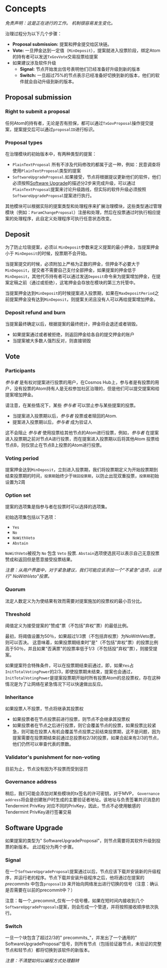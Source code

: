 # Concepts

_免责声明：这是正在进行的工作。 机制很容易发生变化。_

治理过程分为以下几个步骤：

- **Proposal submission:** 提案和押金提交给区块链。
- **Vote:** 一旦押金达到一定值（`MinDeposit`），提案就进入投票阶段，绑定Atom的持有者可以发送`TxGovVote`交易投票给提案
- 如果建议涉及软件升级
  - **Signal:** 节点开始发出信号表明他们已经准备好升级到新的版本
  - **Switch:** 一旦超过75%的节点表示已经准备好切换到新的版本，他们的软件就会自动升级到新的版本。

## Proposal submission

### Right to submit a proposal

任何Atom的持有者，无论是否有担保，都可以通过`TxGovProposal`操作提交提案，提案提交后可以通过`proposalID`进行标识。

### Proposal types

在治理模块的初始版本中，有两种类型的提案：

- `PlainTextProposal` 所有不涉及代码修改的都属于这一种，例如：民意调查将使用`PlainTextProposal`类型的提案
- `SoftwareUpgradeProposal`.如果接受，节点将根据提议更新他们的软件，他们必须按照[Software Upgrade](#software-upgrade)的描述分2步来完成升级，可以通过`PlainTextProposal`提案来讨论升级路线，但实际的软件升级必须按照`SoftwareUpgradeProposal`提案进行执行。

其他模块可以根据实际的提案类型和处理程序来扩展治理模块，这些类型通过管理模块（例如：`ParamChangeProposal`）注册和处理，然后在投票通过时执行相应提案的处理程序，此自定义处理程序可执行任意状态改变。

## Deposit

为了防止垃圾提案，必须以 `MinDeposit`参数来定义提案的最小押金，当提案押金小于 `MinDeposit`的时候，投票期不会开始。

当提案提交的时候，必须附加上严格为正数的押金，但押金不必要大于`MinDeposit`，提交者不需要自己支付全部押金，如果提案的押金低于`MinDeposit`，其他代币持有者可以通过发送`Deposit`命令来为提案增加押金，在提案定稿之前（通过或拒绝），这笔押金会存放在模块的第三方托管中。

当提案押金达到`MinDeposit`的时候提案进入投票期，如果在`MaxDepositPeriod`之前提案押金没有达到`MinDeposit`，则提案关闭且没有人可以再给提案增加押金。

### Deposit refund and burn

当提案最终确定以后，根据提案的最终统计，押金将会退还或者销毁。

- 如果提案通过或者被拒绝，则返回押金给各自的提交押金的账户
- 当提案被大多数人强烈反对，则直接销毁

## Vote

### Participants

_参与者_ 是有权对提案进行投票的用户，在Cosmos Hub上，参与者是有投票的用户，没有投票的Atom持有人是无权参加社区治理的，但是他们可以提交提案和给提案增加押金。

请注意，在某些情况下，某些 _参与者_ 可以禁止参与某些提案的投票。

- 当提案进入投票期以后，_参与者_ 投票或者赎回的Atom.
- 提案进入投票期以后，_参与者_ 成为验证人

这不会阻止 _参与者_ 使用投票给其他节点的Atom进行投票，例如，_参与者_ 在提案进入投票期之前对节点A进行投票，而在提案进入投票期以后将其他Atom 投票给节点B，则仅禁止在节点B上投票的Atom进行投票。

### Voting period

提案押金达到`MinDeposit`，立刻进入投票期，我们将投票期定义为开始投票期到结束投票期的时间，`投票期`始终少于`赎回投票期`，以防止出现双重投票，`投票期`初始设置为2周

### Option set

提案的选项集是指参与者在投票时可以选择的选项集。

初始选项集包括以下选项：

- `Yes`
- `No`
- `NoWithVeto`
- `Abstain`

`NoWithVeto`被视为 `No` 包含 `Veto` 投票. `Abstain`选项使选民可以表示自己无意投票赞成和返回但是愿意接受投票结果。

_注意：从用户界面中，对于紧急建议，我们可能应该添加一个"不紧急"选项，以进行" NoWithVeto"投票。_

### Quorum

法定人数定义为为使结果有效而需要对提案施加的投票权的最小百分比。

### Threshold

阈值定义为接受提案的"赞成"票（不包括"弃权"票）的最低比例。

最初，将阈值设置为50％，如果超过1/3票（不包括弃权票）为NoWithVeto票，则可以否决。 这意味着，如果投票期结束时"是"（不包括"弃权"票）的投票比例高于50％，并且如果"否满票"的投票率低于1/3（不包括投"弃权"票），则接受提案。

如果提案符合特殊条件，可以在投票期结束前通过，即，如果`Yes`占`InitTotalVotingPower`的2/3，即使投票期未结束，提案也会通过，`InitTotalVotingPower`是提案投票期开始时所有投票Atom的总投票权，存在这种情况是为了让网络在紧急情况下可以快速做出反应。

### Inheritance

如果投票人不投票，节点将继承其投票权

- 如果投票者在节点投票前进行投票，则节点不会继承其投票权
- 如果投票者在节点之后进行投票，则它会覆盖节点的投票，如果投票比较紧急，则可能在投票人有机会覆盖节点投票之前结束投票期，这不是问题，因为提案需要在投票期结束前通过总投票权2/3的投票，如果合起来有2/3的节点，他们仍然可以审查代表的票数。

### Validator's punishment for non-voting

目前为止，节点没有因为不投票而受到惩罚

### Governance address

稍后，我们可能会添加对某些模块的tx签名的许可密钥，对于MVP， `Governance address`将会是创建账户时生成的主要验证者地址。该地址与负责签署共识消息的Tendermint PrivKey 对应不同的PrivKey，因此，节点不必使用敏感的Tendermint PrivKey进行签署交易

## Software Upgrade

如果提案的类型为" SoftwareUpgradeProposal"，则节点需要将其软件升级到投票的新版本。 此过程分为两个步骤。

### Signal

在一个`SoftwareUpgradeProposal`提案通过以后，节点应该下载并安装新的升级程序，并运行老的程序。节点下载并安装升级程序之后，他将通过在提案的 _precommits_ 中包含`proposalID` 来开始向网络发出进行切换的信号（注意：确认是否需要在以前的precommit中？）

注意：每一个_precommit_仅有一个信号槽，如果在短时间内接收到几个`SoftwareUpgradeProposals`提案，则会形成一个管道，并将按照接收顺序依次执行。

### Switch

一旦一个块包含了超过2/3的" precommits_"，并发出了一个通用的" SoftwareUpgradeProposal"信号，则所有节点（包括验证器节点，未验证的完整节点和轻节点）都将切换到该软件的新版本。

_注意：不清楚如何以编程方式处理翻转_